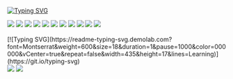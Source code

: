 
[![Typing SVG](https://readme-typing-svg.demolab.com?font=Montserrat&weight=600&size=18&duration=1&pause=1000&color=000000&vCenter=true&repeat=false&width=435&height=17&lines=Skill)](https://git.io/typing-svg)

<div>
<img src="https://img.shields.io/badge/HTML5-E34F26?style=flat&logo=html5&logoColor=white"/>
<img src="https://img.shields.io/badge/CSS3-1572B6?style=flat&logo=css&logoColor=white"/>
<img src="https://img.shields.io/badge/JavaScript-F7DF1E?style=flat&logo=javascript&logoColor=black"/>
<img src="https://img.shields.io/badge/TypeScript-3178C6?style=flat&logo=typescript&logoColor=white"/>
<img src="https://img.shields.io/badge/React-61DAFB?style=flat&logo=React&logoColor=black"/>
<img src="https://img.shields.io/badge/Vite-646CFF?style=flat&logo=Vite&logoColor=ffe362"/>
<img src="https://img.shields.io/badge/Next.js-000000?style=flat&logo=Next.js&logoColor=white"/>
<img src="https://img.shields.io/badge/TanStack Query v5-FF4154?style=flat&logo=reactquery&logoColor=black"/>
<img src="https://img.shields.io/badge/Zustand-413c36?style=flat&logo=Zustand&logoColor=white"/>
<img src="https://img.shields.io/badge/tailwind CSS-06B6D4?style=flat&logo=tailwindcss&logoColor=white"/>
<img src="https://img.shields.io/badge/Shadcn/ui-000000?style=flat&logo=shadcnui&logoColor=white"/>
</div>

<br/>

<!-->

[![Typing SVG](https://readme-typing-svg.demolab.com?font=Montserrat&weight=600&size=18&duration=1&pause=1000&color=000000&vCenter=true&repeat=false&width=435&height=17&lines=Learning)](https://git.io/typing-svg)

<div>
<img src="https://img.shields.io/badge/Storybook-FF4785?style=flat&logo=Storybook&logoColor=white"/>
<img src="https://img.shields.io/badge/Jotai-272934?style=flat&logo=Jotai&logoColor=white"/>
</div>


<!--
**purplenib/purplenib** is a ✨ _special_ ✨ repository because its `README.md` (this file) appears on your GitHub profile.

Here are some ideas to get you started:

- 🔭 I’m currently working on ...
- 🌱 I’m currently learning ...
- 👯 I’m looking to collaborate on ...
- 🤔 I’m looking for help with ...
- 💬 Ask me about ...
- 📫 How to reach me: ...
- 😄 Pronouns: ...
- ⚡ Fun fact: ...
-->
